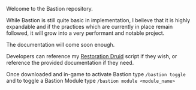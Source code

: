 Welcome to the Bastion repository. 

While Bastion is still quite basic in implementation, I believe that it is highly expandable and if the practices which are currently in place remain followed, it will grow into a very performant and notable project. 

The documentation will come soon enough. 

Developers can reference my [Restoration Druid](https://git.tinkr.site/4n0n/bastion/src/branch/main/scripts/restodruid.lua) script if they wish, or reference the provided documentation if they need. 

Once downloaded and in-game to activate Bastion type `/bastion toggle` and to toggle a Bastion Module type `/bastion module <module_name>`